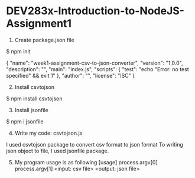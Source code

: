 # DEV283x-Introduction-to-NodeJS-Assignment1

1. Create package.json file

$ npm init

{
  "name": "week1-assignment-csv-to-json-converter",
  "version": "1.0.0",
  "description": "",
  "main": "index.js",
  "scripts": {
    "test": "echo \"Error: no test specified\" && exit 1"
  },
  "author": "",
  "license": "ISC"
}

2. Install csvtojson

$ npm install csvtojson

3. Install jsonfile

$ npm i jsonfile

4. Write my code:  csvtojson.js

I used csvtojson package to convert csv format to json format
To writing json object to file, I used jsonfile package.

5. My program usage is as following
[usage] process.argv[0] process.argv[1] <input: csv file> <output: json file>
